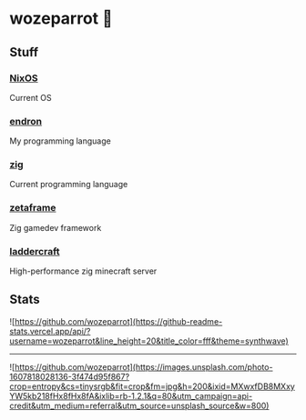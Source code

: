 # wozeparrot :parrot:

## Stuff

### [NixOS](https://nixos.org/)
Current OS
### [endron](https://github.com/wozeparrot/endron)
My programming language
### [zig](https://ziglang.org/)
Current programming language
### [zetaframe](https://github.com/zetaframe)
Zig gamedev framework
### [laddercraft](https://github.com/wozeparrot/laddercraft)
High-performance zig minecraft server

## Stats

![https://github.com/wozeparrot](https://github-readme-stats.vercel.app/api/?username=wozeparrot&line_height=20&title_color=fff&theme=synthwave)

---

![https://github.com/wozeparrot](https://images.unsplash.com/photo-1607818028136-3f474d95f867?crop=entropy&cs=tinysrgb&fit=crop&fm=jpg&h=200&ixid=MXwxfDB8MXxyYW5kb218fHx8fHx8fA&ixlib=rb-1.2.1&q=80&utm_campaign=api-credit&utm_medium=referral&utm_source=unsplash_source&w=800)
